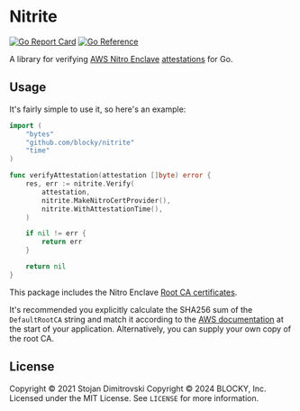 Nitrite
=======

[![Go Report Card][go-reportcard-badge]][go-reportcard] [![Go Reference][pkg.go.dev-badge]][pkg.go.dev]

A library for verifying [AWS Nitro Enclave][aws-nitro-enclaves]
[attestations][aws-nitro-attestation] for Go.

## Usage

It's fairly simple to use it, so here's an example:

```go
import (
	"bytes"
	"github.com/blocky/nitrite"
	"time"
)

func verifyAttestation(attestation []byte) error {
	res, err := nitrite.Verify(
		attestation,
		nitrite.MakeNitroCertProvider(),
		nitrite.WithAttestationTime(),
	)

	if nil != err {
		return err
	}

	return nil
}
```

This package includes the Nitro Enclave [Root CA certificates][aws-nitro-root-ca].

It's recommended you explicitly calculate the SHA256 sum of the `DefaultRootCA`
string and match it according to the [AWS
documentation][aws-nitro-verify-root] at the start of your application.
Alternatively, you can supply your own copy of the root CA.

## License

Copyright &copy; 2021 Stojan Dimitrovski
Copyright &copy; 2024 BLOCKY, Inc.
Licensed under the MIT License. See `LICENSE` for more information.

[go-reportcard-badge]: https://goreportcard.com/badge/github.com/blocky/nitrite
[go-reportcard]: https://goreportcard.com/report/github.com/blocky/nitrite
[pkg.go.dev-badge]: https://pkg.go.dev/badge/github.com/blocky/nitrite.svg
[pkg.go.dev]: https://pkg.go.dev/github.com/blocky/nitrite

[aws-nitro-enclaves]: https://docs.aws.amazon.com/enclaves/latest/user/nitro-enclave.html
[aws-nitro-attestation]: https://docs.aws.amazon.com/enclaves/latest/user/verify-root.html
[aws-nitro-root-ca]: https://aws-nitro-enclaves.amazonaws.com/AWS_NitroEnclaves_Root-G1.zip
[aws-nitro-verify-root]: https://docs.aws.amazon.com/enclaves/latest/user/verify-root.html
